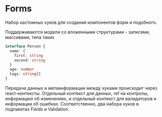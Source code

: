 # Forms

Набор кастомных хуков для создания компонентов форм и подобного.

Поддерживаются модели со вложенными структурами - записями, массивами, типа таких
```typescript
interface Person {
  name: {
    first: string
    second: string
  }
  age: number
  tags: string[]
}
```

Передача данных и метаинформации между хуками происходит через react-контексты.
Отдельный контекст для данных, ref на контролы, информацию об изменениях, и
отдельный контекст для валидаторов и информации об ошибках. Соответственно, два
набора хуков в подпакетах Fields и Validation.
